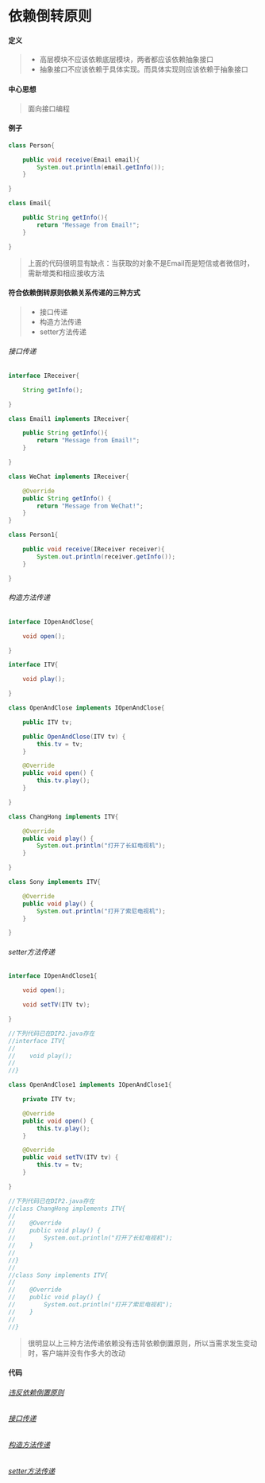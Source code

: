 # 依赖倒转原则

#### 定义

>* 高层模块不应该依赖底层模块，两者都应该依赖抽象接口
>* 抽象接口不应该依赖于具体实现。而具体实现则应该依赖于抽象接口

#### 中心思想

>面向接口编程

#### 例子

```java
class Person{

    public void receive(Email email){
        System.out.println(email.getInfo());
    }

}

class Email{

    public String getInfo(){
        return "Message from Email!";
    }

}
```

>上面的代码很明显有缺点：当获取的对象不是Email而是短信或者微信时，需新增类和相应接收方法

#### 符合依赖倒转原则依赖关系传递的三种方式

>* 接口传递
>* 构造方法传递
>* setter方法传递

###### 接口传递

```java
interface IReceiver{

    String getInfo();

}

class Email1 implements IReceiver{

    public String getInfo(){
        return "Message from Email!";
    }

}

class WeChat implements IReceiver{

    @Override
    public String getInfo() {
        return "Message from WeChat!";
    }
}

class Person1{

    public void receive(IReceiver receiver){
        System.out.println(receiver.getInfo());
    }

}
```

###### 构造方法传递

```java
interface IOpenAndClose{

    void open();

}

interface ITV{

    void play();

}

class OpenAndClose implements IOpenAndClose{

    public ITV tv;

    public OpenAndClose(ITV tv) {
        this.tv = tv;
    }

    @Override
    public void open() {
        this.tv.play();
    }

}

class ChangHong implements ITV{

    @Override
    public void play() {
        System.out.println("打开了长虹电视机");
    }

}

class Sony implements ITV{

    @Override
    public void play() {
        System.out.println("打开了索尼电视机");
    }

}
```

###### setter方法传递

```java
interface IOpenAndClose1{

    void open();

    void setTV(ITV tv);

}

//下列代码已在DIP2.java存在
//interface ITV{
//
//    void play();
//
//}

class OpenAndClose1 implements IOpenAndClose1{

    private ITV tv;

    @Override
    public void open() {
        this.tv.play();
    }

    @Override
    public void setTV(ITV tv) {
        this.tv = tv;
    }

}

//下列代码已在DIP2.java存在
//class ChangHong implements ITV{
//
//    @Override
//    public void play() {
//        System.out.println("打开了长虹电视机");
//    }
//
//}
//
//class Sony implements ITV{
//
//    @Override
//    public void play() {
//        System.out.println("打开了索尼电视机");
//    }
//
//}
```

>很明显以上三种方法传递依赖没有违背依赖倒置原则，所以当需求发生变动时，客户端并没有作多大的改动

#### 代码

###### [违反依赖倒置原则](../../../src/main/java/org/fade/principle/dip/DIP.java)

###### [接口传递](../../../src/main/java/org/fade/principle/dip/DIP1.java)

###### [构造方法传递](../../../src/main/java/org/fade/principle/dip/DIP2.java)

###### [setter方法传递](../../../src/main/java/org/fade/principle/dip/DIP3.java)

